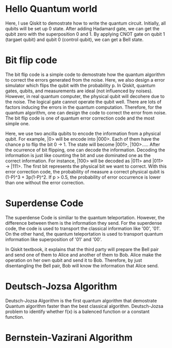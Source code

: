 # Hello Quantum world
Here, I use Qiskit to demostrate how to write the quantum circuit. Initially, all qubits will be set up 0 state. After adding  Hadamard gate, we can get the qubit zero with the superposition 0 and 1. By applying CNOT gate on qubit 1 (targaet qubit) and qubit 0 (control qubit), we can get a Bell state.

# Bit flip code
The bit flip code is a simple code to demostrate how the quantum algorithm to correct the errors generated from the noise. Here, we also design a error simulator which flips the qubit with the probability p. In Qiskit, quantum gates, qubits, and measurements are ideal (not influenced by noises). However, in real quantum computer, the physical qubit will decohere due to the noise. The logical gate cannot operate the qubit well. There are lots of factors inducing the errors in the quantum computation. Therefore, for the quantum algorithm, one can design the code to correct the error from noise. The bit flip code is one of quantum error correction code and the most simple one. 

Here, we use two ancilla qubits to encode the information from a physical qubit. For example, |0> will be encode into |000>. Each of them have the chance p to flip the bit 0 -> 1. The state will become |001>, |100>..... After the ocurrence of bit flipping, one can decode the information. Decoding the information is just like counting the bit and use dominated one as the  correct information. For instance,  |100> will be decoded as |011> and |011> -> |111>. The first bit represents the physical bit we want to correct. With this error correction code, the probability of measure a correct physical qubit is (1-P)^3 + 3p(1-P)^2. If p > 0.5, the probability of error occurrence is lower than one without the error correction.  

# Superdense Code
The superdense Code is similiar to the quantum teleportation. However, the difference between them is the information they send. For the superdense code, the code is used to transport the classical information like '00', '01'. On the other hand, the quantum teleportation is used to transport quantum information like superposition of '01' and '00'. 

In Qiskit textbook, it explains that the third party will prepare the Bell pair and send one of them to Alice and another of them to Bob. Alice make the operation on her own qubit and send it to Bob. Therefore, by just disentangling the Bell pair, Bob will know the information that Alice send.    

# Deutsch-Jozsa Algorithm
Deutsch-Jozsa Algorithm is the first quantum algorithm that demostrate Quantum algorithm faster than the best classical algorithm. Deutsch-Jozsa problem to identify whether f(x) is a balenced function or a constant function. 

# Bernstein-Vazirani Algorithm

